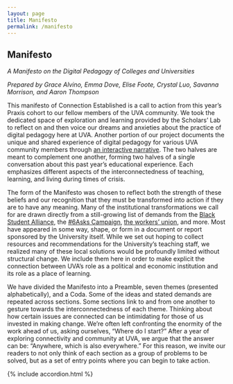 ```yaml
---
layout: page
title: Manifesto
permalink: /manifesto
---
```

## Manifesto

<p><i>A Manifesto on the Digital Pedagogy of Colleges and Universities</i></p>
<p><i>Prepared by Grace Alvino, Emma Dove, Elise Foote, Crystal Luo, Savanna Morrison, and Aaron Thompson</i></p>

<p>This manifesto of Connection Established is a call to action from this year’s Praxis cohort to our fellow members of the UVA community. We took the dedicated space of exploration and learning provided by the Scholars’ Lab to reflect on and then voice our dreams and anxieties about the practice of digital pedagogy here at UVA. Another portion of our project documents the unique and shared experience of digital pedagogy for various UVA community members through <a href="/story">an interactive narrative</a>. The two halves are meant to complement one another, forming two halves of a single conversation about this past year’s educational experience. Each emphasizes different aspects of the interconnectedness of teaching, learning, and living during times of crisis.</p> 

<p>The form of the Manifesto was chosen to reflect both the strength of these beliefs and our recognition that they must be transformed into action if they are to have any meaning. Many of the institutional transformations we call for are drawn directly from a still-growing list of demands from the <a href="https://twitter.com/BSAatUVA/status/1267496865601290241?s=20">Black Student Alliance</a>, the <a href="https://docs.google.com/document/d/1qrFAM_DYhfJtHwj_B5Kf_P7fhmz25V7dUygXq_cZPkc/edit">#6Asks Campaign</a>, <a href="https://ucwva.org">the workers’ union</a>, and more. Most have appeared in some way, shape, or form in a document or report sponsored by the University itself. While we set out hoping to collect resources and recommendations for the University’s teaching staff, we realized many of these local solutions would be profoundly limited without structural change. We include them here in order to make explicit the connection between UVA’s role as a political and economic institution and its role as a place of learning.</p>

<p>We have divided the Manifesto into a Preamble, seven themes (presented alphabetically), and a Coda. Some of the ideas and stated demands are repeated across sections. Some sections link to and from one another to gesture towards the interconnectedness of each theme. Thinking about how certain issues are connected can be intimidating for those of us invested in making change. We’re often left confronting the enormity of the work ahead of us, asking ourselves, “Where do I start?” After a year of exploring connectivity and community at UVA, we argue that the answer can be: “Anywhere, which is also everywhere.” For this reason, we invite our readers to not only think of each section as a group of problems to be solved, but as a set of entry points where you can begin to take action.</p>

<!-- javascript for opening and closing the accordion -->
<script>
$(document).ready(function() {
$(function () {
    var $accordionSection = $(window.location.hash);
    console.log($accordionSection);
    if ($accordionSection.length > 0) {
       $(window).scrollTop($(window.location.hash).next().offset().top);
       $accordionSection.prop('checked', true);
    }
});
$('a').click(function() {
  $(window).scrollTop($($(this).attr('href')).next().offset().top);
  $($(this).attr('href')).prop('checked', true);
});
});

</script>
{% include accordion.html %}
